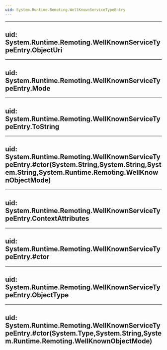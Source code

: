 ```yaml
---
uid: System.Runtime.Remoting.WellKnownServiceTypeEntry
---
```


---
uid: System.Runtime.Remoting.WellKnownServiceTypeEntry.ObjectUri
---

---
uid: System.Runtime.Remoting.WellKnownServiceTypeEntry.Mode
---

---
uid: System.Runtime.Remoting.WellKnownServiceTypeEntry.ToString
---

---
uid: System.Runtime.Remoting.WellKnownServiceTypeEntry.#ctor(System.String,System.String,System.String,System.Runtime.Remoting.WellKnownObjectMode)
---

---
uid: System.Runtime.Remoting.WellKnownServiceTypeEntry.ContextAttributes
---

---
uid: System.Runtime.Remoting.WellKnownServiceTypeEntry.#ctor
---

---
uid: System.Runtime.Remoting.WellKnownServiceTypeEntry.ObjectType
---

---
uid: System.Runtime.Remoting.WellKnownServiceTypeEntry.#ctor(System.Type,System.String,System.Runtime.Remoting.WellKnownObjectMode)
---

